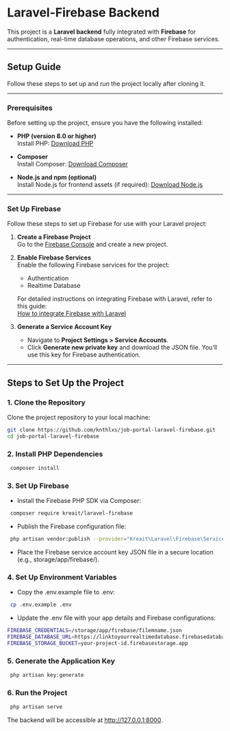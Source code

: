 # Laravel-Firebase Backend

This project is a **Laravel backend** fully integrated with **Firebase** for authentication, real-time database operations, and other Firebase services.

---

## Setup Guide

Follow these steps to set up and run the project locally after cloning it.

---

### Prerequisites

Before setting up the project, ensure you have the following installed:

- **PHP (version 8.0 or higher)**  
  Install PHP: [Download PHP](https://www.php.net/downloads.php)
  
- **Composer**  
  Install Composer: [Download Composer](https://getcomposer.org/download/)
  
- **Node.js and npm (optional)**  
  Install Node.js for frontend assets (if required): [Download Node.js](https://nodejs.org/)

---

### Set Up Firebase

Follow these steps to set up Firebase for use with your Laravel project:

1. **Create a Firebase Project**  
   Go to the [Firebase Console](https://console.firebase.google.com/) and create a new project.

2. **Enable Firebase Services**  
   Enable the following Firebase services for the project:
   - Authentication
   - Realtime Database

   For detailed instructions on integrating Firebase with Laravel, refer to this guide:  
   [How to integrate Firebase with Laravel](https://dev.to/aaronreddix/how-to-integrate-firebase-with-laravel-11-496j)

3. **Generate a Service Account Key**  
   - Navigate to **Project Settings > Service Accounts**.
   - Click **Generate new private key** and download the JSON file. You’ll use this key for Firebase authentication.

---

## Steps to Set Up the Project

### 1. Clone the Repository

Clone the project repository to your local machine:
```bash
git clone https://github.com/knthlxs/job-portal-laravel-firebase.git
cd job-portal-laravel-firebase 
```

### 2. Install PHP Dependencies

```bash
 composer install
```

### 3. Set Up Firebase

* Install the Firebase PHP SDK via Composer:
```bash
 composer require kreait/laravel-firebase
```

* Publish the Firebase configuration file:
```bash
 php artisan vendor:publish --provider="Kreait\Laravel\Firebase\ServiceProvider" --tag=config
``` 
* Place the Firebase service account key JSON file in a secure 
location (e.g., storage/app/firebase/).

### 4. Set Up Environment Variables

* Copy the .env.example file to .env:
```bash
 cp .env.example .env
```

* Update the .env file with your app details and Firebase configurations:
```bash
FIREBASE_CREDENTIALS=/storage/app/firebase/filemname.json
FIREBASE_DATABASE_URL=https://linktoyourrealtimedatabase.firebasedatabase.app/
FIREBASE_STORAGE_BUCKET=your-project-id.firebasestorage.app
```
### 5. Generate the Application Key

```bash
 php artisan key:generate
```

### 6. Run the Project

```bash
 php artisan serve
```
The backend will be accessible at http://127.0.0.1:8000.